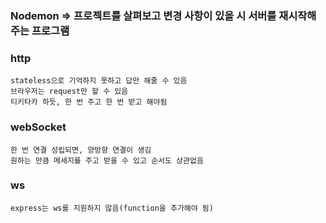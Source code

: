 ### Nodemon => 프로젝트를 살펴보고 변경 사항이 있을 시 서버를 재시작해주는 프로그램

### http

    stateless으로 기억하지 못하고 답만 해줄 수 있음
    브라우저는 request만 할 수 있음
    티키타카 하듯, 한 번 주고 한 번 받고 해야됨

### webSocket

    한 번 연결 성립되면, 양방향 연결이 생김
    원하는 만큼 메세지를 주고 받을 수 있고 순서도 상관없음

### ws

    express는 ws를 지원하지 않음(function을 추가해야 됨)
